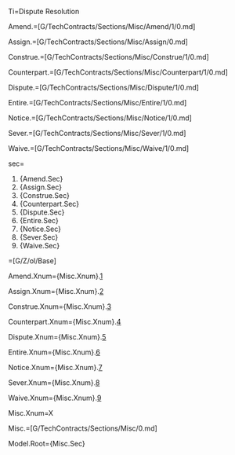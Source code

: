 Ti=Dispute Resolution

Amend.=[G/TechContracts/Sections/Misc/Amend/1/0.md]

Assign.=[G/TechContracts/Sections/Misc/Assign/0.md]

Construe.=[G/TechContracts/Sections/Misc/Construe/1/0.md]

Counterpart.=[G/TechContracts/Sections/Misc/Counterpart/1/0.md]

Dispute.=[G/TechContracts/Sections/Misc/Dispute/1/0.md]

Entire.=[G/TechContracts/Sections/Misc/Entire/1/0.md]

Notice.=[G/TechContracts/Sections/Misc/Notice/1/0.md]

Sever.=[G/TechContracts/Sections/Misc/Sever/1/0.md]

Waive.=[G/TechContracts/Sections/Misc/Waive/1/0.md]


sec=<ol class="secs-and"><li>{Amend.Sec}<li>{Assign.Sec}<li>{Construe.Sec}<li>{Counterpart.Sec}<li>{Dispute.Sec}<li>{Entire.Sec}<li>{Notice.Sec}<li>{Sever.Sec}<li>{Waive.Sec}</ol>

=[G/Z/ol/Base]

Amend.Xnum={Misc.Xnum}.<a href="#Misc.Amend.Sec" class="xref">1</a>

Assign.Xnum={Misc.Xnum}.<a href="#Misc.Assign.Sec" class="xref">2</a>

Construe.Xnum={Misc.Xnum}.<a href="#Misc.Construe.Sec" class="xref">3</a>

Counterpart.Xnum={Misc.Xnum}.<a href="#Misc.Counterpart.Sec" class="xref">4</a>

Dispute.Xnum={Misc.Xnum}.<a href="#Misc.Dispute.Sec" class="xref">5</a>

Entire.Xnum={Misc.Xnum}.<a href="#Misc.Entire.Sec" class="xref">6</a>

Notice.Xnum={Misc.Xnum}.<a href="#Misc.Notice.Sec" class="xref">7</a>

Sever.Xnum={Misc.Xnum}.<a href="#Misc.Sever.Sec" class="xref">8</a>

Waive.Xnum={Misc.Xnum}.<a href="#Misc.Waive.Sec" class="xref">9</a>

Misc.Xnum=X

Misc.=[G/TechContracts/Sections/Misc/0.md]

Model.Root={Misc.Sec}